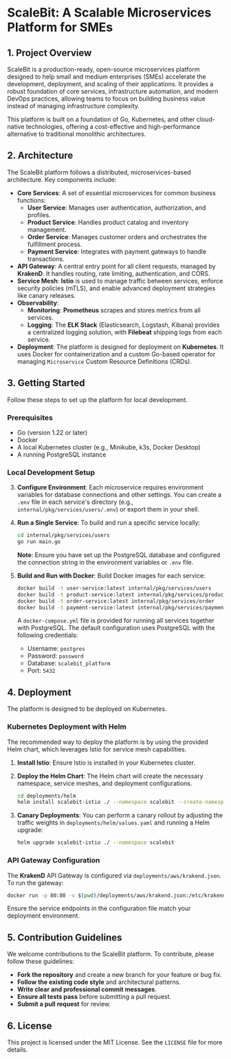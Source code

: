 # ScaleBit: A Scalable Microservices Platform for SMEs

## 1. Project Overview

ScaleBit is a production-ready, open-source microservices platform designed to help small and medium enterprises (SMEs) accelerate the development, deployment, and scaling of their applications. It provides a robust foundation of core services, infrastructure automation, and modern DevOps practices, allowing teams to focus on building business value instead of managing infrastructure complexity.

This platform is built on a foundation of Go, Kubernetes, and other cloud-native technologies, offering a cost-effective and high-performance alternative to traditional monolithic architectures.

## 2. Architecture

The ScaleBit platform follows a distributed, microservices-based architecture. Key components include:

- **Core Services**: A set of essential microservices for common business functions:
  - **User Service**: Manages user authentication, authorization, and profiles.
  - **Product Service**: Handles product catalog and inventory management.
  - **Order Service**: Manages customer orders and orchestrates the fulfillment process.
  - **Payment Service**: Integrates with payment gateways to handle transactions.
- **API Gateway**: A central entry point for all client requests, managed by **KrakenD**. It handles routing, rate limiting, authentication, and CORS.
- **Service Mesh**: **Istio** is used to manage traffic between services, enforce security policies (mTLS), and enable advanced deployment strategies like canary releases.
- **Observability**:
  - **Monitoring**: **Prometheus** scrapes and stores metrics from all services.
  - **Logging**: The **ELK Stack** (Elasticsearch, Logstash, Kibana) provides a centralized logging solution, with **Filebeat** shipping logs from each service.
- **Deployment**: The platform is designed for deployment on **Kubernetes**. It uses Docker for containerization and a custom Go-based operator for managing `Microservice` Custom Resource Definitions (CRDs).

## 3. Getting Started

Follow these steps to set up the platform for local development.

### Prerequisites

- Go (version 1.22 or later)
- Docker
- A local Kubernetes cluster (e.g., Minikube, k3s, Docker Desktop)
- A running PostgreSQL instance

### Local Development Setup

3. **Configure Environment**:
   Each microservice requires environment variables for database connections and other settings. You can create a `.env` file in each service's directory (e.g., `internal/pkg/services/users/.env`) or export them in your shell.

4. **Run a Single Service**:
   To build and run a specific service locally:
   ```sh
   cd internal/pkg/services/users
   go run main.go
   ```
   
   **Note**: Ensure you have set up the PostgreSQL database and configured the connection string in the environment variables or `.env` file.

5. **Build and Run with Docker**:
   Build Docker images for each service:
   ```sh
   docker build -t user-service:latest internal/pkg/services/users
   docker build -t product-service:latest internal/pkg/services/product
   docker build -t order-service:latest internal/pkg/services/order
   docker build -t payment-service:latest internal/pkg/services/payment
   ```
   A `docker-compose.yml` file is provided for running all services together with PostgreSQL. The default configuration uses PostgreSQL with the following credentials:
   - Username: `postgres`
   - Password: `password`
   - Database: `scalebit_platform`
   - Port: `5432`

## 4. Deployment

The platform is designed to be deployed on Kubernetes.

### Kubernetes Deployment with Helm

The recommended way to deploy the platform is by using the provided Helm chart, which leverages Istio for service mesh capabilities.

1. **Install Istio**:
   Ensure Istio is installed in your Kubernetes cluster.

2. **Deploy the Helm Chart**:
   The Helm chart will create the necessary namespace, service meshes, and deployment configurations.
   ```sh
   cd deployments/helm
   helm install scalebit-istio ./ --namespace scalebit --create-namespace
   ```

3. **Canary Deployments**:
   You can perform a canary rollout by adjusting the traffic weights in `deployments/helm/values.yaml` and running a Helm upgrade:
   ```sh
   helm upgrade scalebit-istio ./ --namespace scalebit
   ```

### API Gateway Configuration

The **KrakenD** API Gateway is configured via `deployments/aws/krakend.json`. To run the gateway:
```sh
docker run -p 80:80 -v $(pwd)/deployments/aws/krakend.json:/etc/krakend/krakend.json devopsfaith/krakend
```
Ensure the service endpoints in the configuration file match your deployment environment.

## 5. Contribution Guidelines

We welcome contributions to the ScaleBit platform. To contribute, please follow these guidelines:

- **Fork the repository** and create a new branch for your feature or bug fix.
- **Follow the existing code style** and architectural patterns.
- **Write clear and professional commit messages**.
- **Ensure all tests pass** before submitting a pull request.
- **Submit a pull request** for review.

## 6. License

This project is licensed under the MIT License. See the `LICENSE` file for more details.
